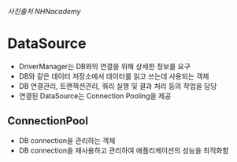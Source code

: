 ###### 사진출처 NHNacademy
# DataSource
+ DriverManager는 DB와의 연결을 위해 상세한 정보를 요구
+ DB와 같은 데이터 저장소에서 데이터를 읽고 쓰는데 사용되는 객체
+ DB 연결관리, 트랜잭션관리, 쿼리 실행 및 결과 처리 등의 작업을 담당
+ 연결된 DataSource는 Connection Pooling을 제공





## ConnectionPool
+ DB connection을 관리하는 객체
+ DB connection을 재사용하고 관리하여 애플리케이션의 성능을 최적화함

